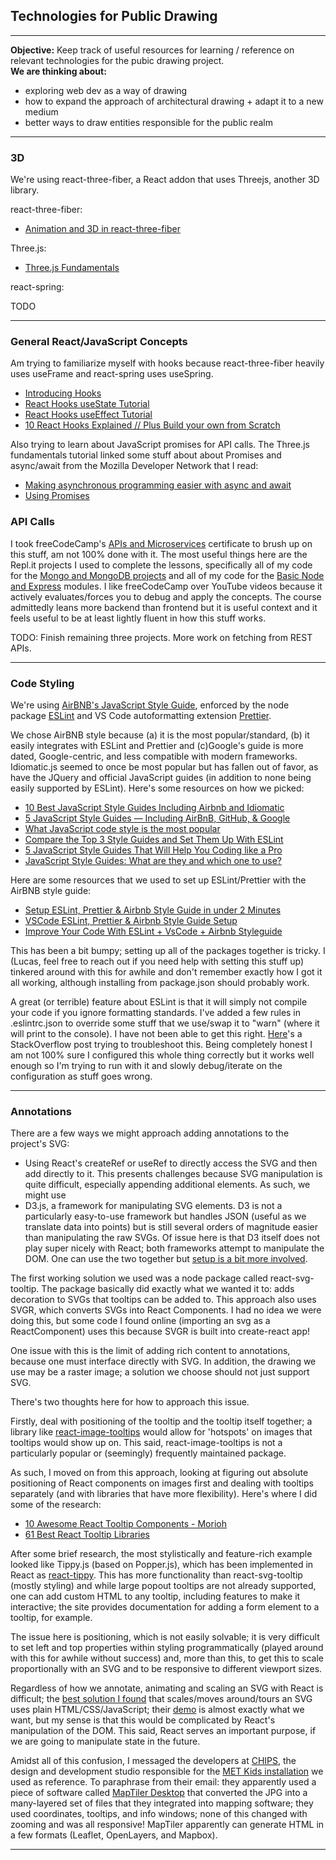 ## Technologies for Public Drawing

---

**Objective:** Keep track of useful resources for learning / reference on relevant technologies for the pubic drawing project.
<br>
**We are thinking about:**

- exploring web dev as a way of drawing
- how to expand the approach of architectural drawing + adapt it to a new medium
- better ways to draw entities responsible for the public realm

---

### 3D

We're using react-three-fiber, a React addon that uses Threejs, another 3D library.

react-three-fiber:

- [Animation and 3D in react-three-fiber](https://www.youtube.com/watch?v=1rP3nNY2hTo&t=4066s)

Three.js:

- [Three.js Fundamentals](https://threejsfundamentals.org/)

react-spring:

TODO

---

### General React/JavaScript Concepts

Am trying to familiarize myself with hooks because react-three-fiber heavily uses useFrame and react-spring uses useSpring.

- [Introducing Hooks](https://reactjs.org/docs/hooks-intro.html)
- [React Hooks useState Tutorial](https://www.youtube.com/watch?v=9xhKH43llhU&list=PLN3n1USn4xlmyw3ebYuZmGp60mcENitdM&index=1)
- [React Hooks useEffect Tutorial](https://www.youtube.com/watch?v=j1ZRyw7OtZs&list=PLN3n1USn4xlmyw3ebYuZmGp60mcENitdM&index=2)
- [10 React Hooks Explained // Plus Build your own from Scratch](https://www.youtube.com/watch?v=TNhaISOUy6Q)

Also trying to learn about JavaScript promises for API calls. The Three.js fundamentals tutorial linked some stuff about about Promises and async/await from the Mozilla Developer Network that I read:

- [Making asynchronous programming easier with async and await](https://developer.mozilla.org/en-US/docs/Learn/JavaScript/Asynchronous/Async_await)
- [Using Promises](https://developer.mozilla.org/en-US/docs/Web/JavaScript/Guide/Using_promises)

### API Calls

I took freeCodeCamp's [APIs and Microservices](https://www.freecodecamp.org/learn/apis-and-microservices/) certificate to brush up on this stuff, am not 100% done with it. The most useful things here are the Repl.it projects I used to complete the lessons, specifically all of my code for the [Mongo and MongoDB projects](https://replit.com/@lucasgelfond/MongoDB-and-Mongoose) and all of my code for the [Basic Node and Express](https://replit.com/@lucasgelfond/Node-and-Express) modules. I like freeCodeCamp over YouTube videos because it actively evaluates/forces you to debug and apply the concepts. The course admittedly leans more backend than frontend but it is useful context and it feels useful to be at least lightly fluent in how this stuff works.

TODO: Finish remaining three projects. More work on fetching from REST APIs.

---

### Code Styling

We're using [AirBNB's JavaScript Style Guide](https://github.com/airbnb/javascript), enforced by the node package [ESLint](https://eslint.org/docs/user-guide/getting-started) and VS Code autoformatting extension [Prettier](https://prettier.io/).

We chose AirBNB style because (a) it is the most popular/standard, (b) it easily integrates with ESLint and Prettier and (c)Google's guide is more dated, Google-centric, and less compatible with modern frameworks. Idiomatic.js seemed to once be most popular but has fallen out of favor, as have the JQuery and official JavaScript guides (in addition to none being easily supported by ESLint). Here's some resources on how we picked:

- [10 Best JavaScript Style Guides Including Airbnb and Idiomatic](https://noeticforce.com/best-javascript-style-guide-for-maintainable-code)
- [5 JavaScript Style Guides — Including AirBnB, GitHub, & Google](https://codeburst.io/5-javascript-style-guides-including-airbnb-github-google-88cbc6b2b7aa)
- [What JavaScript code style is the most popular](https://hackernoon.com/what-javascript-code-style-is-the-most-popular-5a3f5bec1f6f)
- [Compare the Top 3 Style Guides and Set Them Up With ESLint](https://betterprogramming.pub/comparing-the-top-three-style-guides-and-setting-them-up-with-eslint-98ea0d2fc5b7)
- [5 JavaScript Style Guides That Will Help You Coding like a Pro](https://javascript.plainenglish.io/javascript-style-guides-write-better-code-f74f71318625)
- [JavaScript Style Guides: What are they and which one to use?](https://www.youtube.com/watch?v=UQd-50Pew94)

Here are some resources that we used to set up ESLint/Prettier with the AirBNB style guide:

- [Setup ESLint, Prettier & Airbnb Style Guide in under 2 Minutes](https://www.youtube.com/watch?v=qibrJYImqLU)
- [VSCode ESLint, Prettier & Airbnb Style Guide Setup](https://www.youtube.com/watch?v=SydnKbGc7W8)
- [Improve Your Code With ESLint + VsCode + Airbnb Styleguide](https://www.youtube.com/watch?v=mfGkKlMDfwQ)

This has been a bit bumpy; setting up all of the packages together is tricky. I (Lucas, feel free to reach out if you need help with setting this stuff up) tinkered around with this for awhile and don't remember exactly how I got it all working, although installing from package.json should probably work.

A great (or terrible) feature about ESLint is that it will simply not compile your code if you ignore formatting standards. I've added a few rules in .eslintrc.json to override some stuff that we use/swap it to "warn" (where it will print to the console). I have not been able to get this right. [Here](https://stackoverflow.com/questions/68167196/eslint-no-params-reassign-will-not-override-prettier-vs-code-airbnb-style)'s a StackOverflow post trying to troubleshoot this. Being completely honest I am not 100% sure I configured this whole thing correctly but it works well enough so I'm trying to run with it and slowly debug/iterate on the configuration as stuff goes wrong.

---

### Annotations

There are a few ways we might approach adding annotations to the project's SVG:

- Using React's createRef or useRef to directly access the SVG and then add directly to it. This presents challenges because SVG manipulation is quite difficult, especially appending additional elements. As such, we might use
- D3.js, a framework for manipulating SVG elements. D3 is not a particularly easy-to-use framework but handles JSON (useful as we translate data into points) but is still several orders of magnitude easier than manipulating the raw SVGs. Of issue here is that D3 itself does not play super nicely with React; both frameworks attempt to manipulate the DOM. One can use the two together but [setup is a bit more involved](https://wattenberger.com/blog/react-and-d3).

The first working solution we used was a node package called react-svg-tooltip. The package basically did exactly what we wanted it to: adds decoration to SVGs that tooltips can be added to. This approach also uses SVGR, which converts SVGs into React Components. I had no idea we were doing this, but some code I found online (importing an svg as a ReactComponent) uses this because SVGR is built into create-react app!

One issue with this is the limit of adding rich content to annotations, because one must interface directly with SVG. In addition, the drawing we use may be a raster image; a solution we choose should not just support SVG.

There's two thoughts here for how to approach this issue.

Firstly, deal with positioning of the tooltip and the tooltip itself together; a library like [react-image-tooltips](https://www.npmjs.com/package/react-image-tooltips/v/1.0.1) would allow for 'hotspots' on images that tooltips would show up on. This said, react-image-tooltips is not a particularly popular or (seemingly) frequently maintained package.

As such, I moved on from this approach, looking at figuring out absolute positioning of React components on images first and dealing with tooltips separately (and with libraries that have more flexibility). Here's where I did some of the research:

- [10 Awesome React Tooltip Components - Morioh](https://morioh.com/p/fddae4cc0dec)
- [61 Best React Tooltip Libraries](https://openbase.com/categories/js/best-react-tooltip-libraries)

After some brief research, the most stylistically and feature-rich example looked like Tippy.js (based on Popper.js), which has been implemented in React as [react-tippy](https://tvkhoa.github.io/testlib/). This has more functionality than react-svg-tooltip (mostly styling) and while large popout tooltips are not already supported, one can add custom HTML to any tooltip, including features to make it interactive; the site provides documentation for adding a form element to a tooltip, for example.

The issue here is positioning, which is not easily solvable; it is very difficult to set left and top properties within styling programmatically (played around with this for awhile without success) and, more than this, to get this to scale proportionally with an SVG and to be responsive to different viewport sizes.

Regardless of how we annotate, animating and scaling an SVG with React is difficult; the [best solution I found](https://codepen.io/sdras/pen/VjvGJM) that scales/moves around/tours an SVG uses plain HTML/CSS/JavaScript; their [demo](https://codepen.io/sdras/pen/VjvGJM) is almost exactly what we want, but my sense is that this would be complicated by React's manipulation of the DOM. This said, React serves an important purpose, if we are going to manipulate state in the future.

Amidst all of this confusion, I messaged the developers at [CHIPS](https://chips.nyc/), the design and development studio responsible for the [MET Kids installation](https://www.metmuseum.org/art/online-features/metkids/explore) we used as reference. To paraphrase from their email: they apparently used a piece of software called [MapTiler Desktop](https://www.maptiler.com/) that converted the JPG into a many-layered set of files that they integrated into mapping software; they used coordinates, tooltips, and info windows; none of this changed with zooming and was all responsive! MapTiler apparently can generate HTML in a few formats (Leaflet, OpenLayers, and Mapbox).

---
